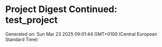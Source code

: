 # Project Digest Continued: test_project
Generated on: Sun Mar 23 2025 09:01:44 GMT+0100 (Central European Standard Time)

